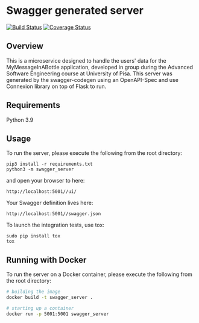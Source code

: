 # Swagger generated server

[![Build Status](https://app.travis-ci.com/ivansarno/Users-Service.svg?token=fxpsXuNqp2cTBY7rRspr&branch=master)](https://app.travis-ci.com/ivansarno/Users-Service)
[![Coverage Status](https://coveralls.io/repos/github/ivansarno/Users-Service/badge.svg?t=Op1rfW)](https://coveralls.io/github/ivansarno/Users-Service)

## Overview
This is a microservice designed to handle the users' data for the MyMessageInABottle application,
developed in group during the Advanced Software Engineering course at University of Pisa.
This server was generated by the swagger-codegen using an
OpenAPI-Spec and use Connexion library on top of Flask to run.

## Requirements
Python 3.9

## Usage
To run the server, please execute the following from the root directory:

```
pip3 install -r requirements.txt
python3 -m swagger_server
```

and open your browser to here:

```
http://localhost:5001//ui/
```

Your Swagger definition lives here:

```
http://localhost:5001//swagger.json
```

To launch the integration tests, use tox:
```
sudo pip install tox
tox
```

## Running with Docker

To run the server on a Docker container, please execute the following from the root directory:

```bash
# building the image
docker build -t swagger_server .

# starting up a container
docker run -p 5001:5001 swagger_server
```
